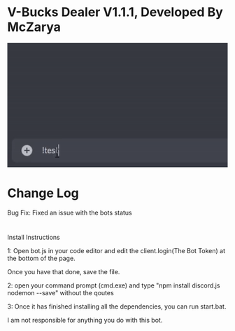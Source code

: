 # V-Bucks Dealer V1.1.1, Developed By McZarya

![](Vbucks.gif)

# Change Log
  Bug Fix: Fixed an issue with the bots status
#
Install Instructions

1: Open bot.js in your code editor and edit the client.login(The Bot Token) at the bottom of the page.

Once you have that done, save the file.

2: open your command prompt (cmd.exe) and type "npm install discord.js nodemon --save" without the qoutes 

3: Once it has finished installing all the dependencies, you can run start.bat.

I am not responsible for anything you do with this bot.
